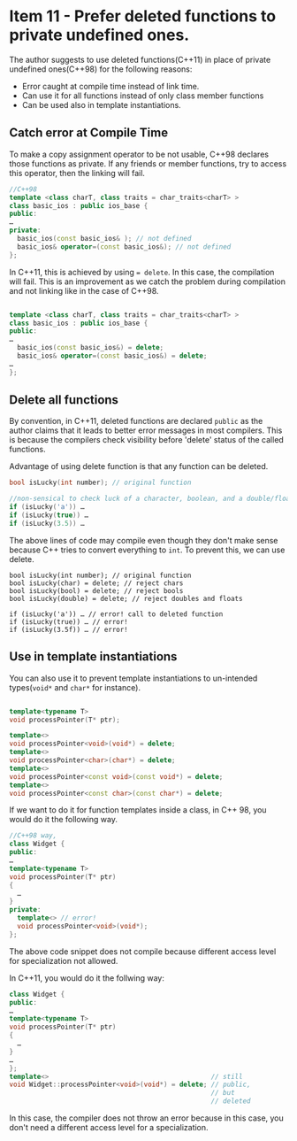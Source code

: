 # Item 11 - Prefer deleted functions to private undefined ones.

The author suggests to use deleted functions(C++11) in place of private undefined ones(C++98) for the following reasons:

* Error caught at compile time instead of link time.
* Can use it for all functions instead of only class member functions
* Can be used also in template instantiations.

## Catch error at Compile Time

To make a copy assignment operator to be not usable, C++98 declares those functions as private. If any friends or member functions, try to
access this operator, then the linking will fail.
```c++
//C++98
template <class charT, class traits = char_traits<charT> >
class basic_ios : public ios_base {
public:
…
private:
  basic_ios(const basic_ios& ); // not defined
  basic_ios& operator=(const basic_ios&); // not defined
};
```

In C++11, this is achieved by using `= delete`. In this case, the compilation will fail. This is an improvement as we catch the problem during compilation and not linking like in the case of C++98.

```c++

template <class charT, class traits = char_traits<charT> >
class basic_ios : public ios_base {
public:
…
  basic_ios(const basic_ios&) = delete;
  basic_ios& operator=(const basic_ios&) = delete;
…
};

```

## Delete all functions

By convention, in C++11, deleted functions are declared `public` as the author claims that it leads to better error messages in most compilers. This is because the compilers check visibility before 'delete' status of the called functions.

Advantage of using delete function is that any function can be deleted.

```c++
bool isLucky(int number); // original function

//non-sensical to check luck of a character, boolean, and a double/float
if (isLucky('a')) … 
if (isLucky(true)) … 
if (isLucky(3.5)) … 
```

The above lines of code may compile even though they don't make sense  because C++ tries to convert everything to `int`. To prevent this, we can use delete.

```
bool isLucky(int number); // original function
bool isLucky(char) = delete; // reject chars
bool isLucky(bool) = delete; // reject bools
bool isLucky(double) = delete; // reject doubles and floats

if (isLucky('a')) … // error! call to deleted function
if (isLucky(true)) … // error!
if (isLucky(3.5f)) … // error!
```

## Use in template instantiations
You can also use it to prevent template instantiations to un-intended types(`void*` and `char*` for instance).

```c++

template<typename T>
void processPointer(T* ptr);

template<>
void processPointer<void>(void*) = delete;
template<>
void processPointer<char>(char*) = delete;
template<>
void processPointer<const void>(const void*) = delete;
template<>
void processPointer<const char>(const char*) = delete;

```

If we want to do it for function templates inside a class, in C++ 98, you would do it the following way.
```c++
//C++98 way,
class Widget {
public:
…
template<typename T>
void processPointer(T* ptr)
{ 
  … 
}
private:
  template<> // error!
  void processPointer<void>(void*);
};
```
The above code snippet does not compile because different access level for specialization not allowed.

In C++11, you would do it the follwing way:

```c++
class Widget {
public:
…
template<typename T>
void processPointer(T* ptr)
{ 
  … 
}
…
};
template<>                                         // still
void Widget::processPointer<void>(void*) = delete; // public,
                                                   // but
                                                   // deleted
```

In this case, the compiler does not throw an error because in this case, you don't need a different access level for a specialization.

